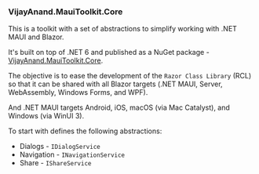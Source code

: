 ### VijayAnand.MauiToolkit.Core

This is a toolkit with a set of abstractions to simplify working with .NET MAUI and Blazor.

It's built on top of .NET 6 and published as a NuGet package - [VijayAnand.MauiToolkit.Core](https://www.nuget.org/packages/VijayAnand.MauiToolkit.Core/).

The objective is to ease the development of the `Razor Class Library` (RCL) so that it can be shared with all Blazor targets (.NET MAUI, Server, WebAssembly, Windows Forms, and WPF).

And .NET MAUI targets Android, iOS, macOS (via Mac Catalyst), and Windows (via WinUI 3).

To start with defines the following abstractions:

* Dialogs - `IDialogService`
* Navigation - `INavigationService`
* Share - `IShareService`
